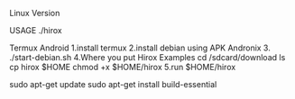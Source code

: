 Linux Version

USAGE
./hirox

Termux Android 
1.install termux
2.install debian using APK Andronix
3. ./start-debian.sh
4.Where you put Hirox 
Examples
cd /sdcard/download
ls
cp hirox $HOME
chmod +x $HOME/hirox
5.run
$HOME/hirox

sudo apt-get update
sudo apt-get install build-essential
